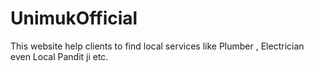 # UnimukOfficial
This website help clients to find local services like Plumber , Electrician even Local Pandit ji  etc.
